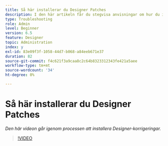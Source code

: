```yaml
---
title: Så här installerar du Designer Patches
description: I den här artikeln får du stegvisa anvisningar om hur du installerar AEM Forms Designer-patchar
type: Troubleshooting
role: Admin
level: Beginner
version: 6.5
feature: Designer
topic: Administration
index: y
exl-id: 83e09f3f-1058-44d7-b068-a84eeb671e37
duration: 82
source-git-commit: f4c621f3a9caa8c2c64b8323312343fe421a5aee
workflow-type: tm+mt
source-wordcount: '34'
ht-degree: 0%

---
```


# Så här installerar du Designer Patches

*Den här videon går igenom processen att installera Designer-korrigeringar.*

>[!VIDEO](https://video.tv.adobe.com/v/335504?quality=12&learn=on)
